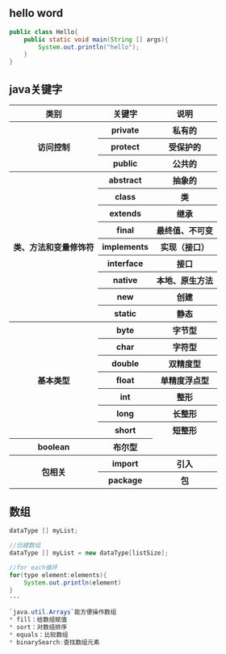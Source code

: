 ## hello word
```java
public class Hello{
	public static void main(String [] args){
		System.out.println("hello");
	}
}
``` 

## java关键字
<table>
	<tr>
		<th>类别</th>
		<th>关键字</th>
		<th>说明</th>
	</tr>
	<tr>
		<th rowspan='3'>访问控制</th>
		<th>private</th>
		<th>私有的</th>
	</tr>	
	<tr>
		<th>protect</th>
		<th>受保护的</th>
	</tr>	
	<tr>
		<th>public</th>
		<th>公共的</th>
	</tr>
	<tr>
		<th rowspan='9'>类、方法和变量修饰符</th>
		<th>abstract</th>
		<th>抽象的</th>
	</tr>
	<tr>
		<th>class</th>
		<th>类</th>
	</tr>
	<tr>
		<th>extends</th>
		<th>继承</th>
	</tr>
	<tr>
		<th>final</th>
		<th>最终值、不可变</th>
	</tr>
	<tr>
		<th>implements</th>
		<th>实现（接口）</th>
	</tr>
	<tr>
		<th>interface</th>
		<th>接口</th>
	</tr>
	<tr>
		<th>native</th>
		<th>本地、原生方法</th>
	</tr>
	<tr>
		<th>new</th>
		<th>创建</th>
	</tr>
	<tr>
		<th>static</th>
		<th>静态</th>
	</tr>
	<tr>
	    <th rowspan='7'>基本类型</th>
		<th>byte</th>
		<th>字节型</th>
	</tr>
	<tr>
		<th>char</th>
		<th>字符型</th>
	</tr>
	<tr>
		<th>double</th>
		<th>双精度型</th>
	</tr>
	<tr>
		<th>float</th>
		<th>单精度浮点型</th>
	</tr>
	<tr>
		<th>int</th>
		<th>整形</th>
	</tr>
	<tr>
		<th>long</th>
		<th>长整形</th>
	</tr>
	<tr>
		<th>short</th>
		<th>短整形</th>
	</tr>
	<tr>
	    <th>boolean</th>
		<th>布尔型</th>
	</tr>
	<tr>
	    <th rowspan='2'>包相关</th>
		<th>import</th>
		<th>引入</th>
	</tr>
	<tr>
		<th>package</th>
		<th>包</th>
	</tr>
</table>


## 数组
```java
dataType [] myList;

//创建数组
dataType [] myList = new dataType[listSize];

//for each循环
for(type element:elements){
	System.out.println(element)
}
···

`java.util.Arrays`能方便操作数组  
* fill：给数组赋值
* sort：对数组排序
* equals：比较数组
* binarySearch:查找数组元素

